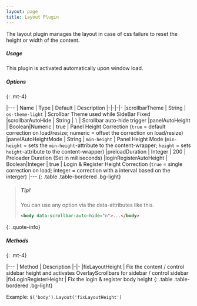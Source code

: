 ```yaml
---
layout: page
title: Layout Plugin
---
```


The layout plugin manages the layout in case of css failure to reset the height or width of the content.

##### Usage

This plugin is activated automatically upon window load.

##### Options

{: .mt-4}

|---
| Name | Type | Default | Description
|-|-|-|-
|scrollbarTheme | String | `os-theme-light` | Scrollbar Theme used while SideBar Fixed
|scrollbarAutoHide | String | `l` | Scrollbar auto-hide trigger
|panelAutoHeight | Boolean\|Numeric | true | Panel Height Correction (`true` = default correction on load/resize;
numeric = offset the correction on load/resize)
|panelAutoHeightMode | String | `min-height` | Panel Height Mode (`min-height` = sets the `min-height`-attribute to the
content-wrapper; `height` = sets `height`-attribute to the content-wrapper)
|preloadDuration | Integer | 200 | Preloader Duration (Set in milliseconds)
|loginRegisterAutoHeight | Boolean\|Integer | true | Login & Register Height Correction (`true` = single correction on
load; integer = correction with a interval based on the interger)
|---
{: .table .table-bordered .bg-light}

> ##### Tip!
> You can use any option via the data-attributes like this.
> ```html
> <body data-scrollbar-auto-hide="n">...</body>
> ```
{: .quote-info}

##### Methods

{: .mt-4}

|---
| Method | Description
|-|-
|fixLayoutHeight | Fix the content / control sidebar height and activates OverlayScrollbars for sidebar / control
sidebar
|fixLoginRegisterHeight | Fix the login & register body height
{: .table .table-bordered .bg-light}

Example: `$('body').Layout('fixLayoutHeight')`

